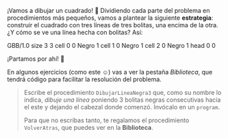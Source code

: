 ¡Vamos a dibujar un cuadrado! :raised_hands: Dividiendo cada parte del problema en procedimientos más pequeños, vamos a plantear la siguiente **estrategia**: construir el cuadrado con tres líneas de tres bolitas, una encima de la otra. ¿Y cómo se ve una línea hecha con bolitas? Así:

<gs-board> 
  GBB/1.0 
  size 3 3 
  cell 0 0 Negro 1 
  cell 1 0 Negro 1 
  cell 2 0 Negro 1 
  head 0 0 
</gs-board>

¡Partamos por ahí! :muscle:

En algunos ejercicios (como este :relaxed:) vas a ver la pestaña _Biblioteca_, que tendrá código para facilitar la resolución del problema.

> Escribe el procedimiento `DibujarLineaNegra3` que, como su nombre lo indica, _dibuje una línea_ poniendo 3 bolitas negras consecutivas hacia el este y dejando el cabezal donde comenzó. Invócalo en un `program`.
> 
> Para que no escribas tanto, te regalamos el procedimiento `VolverAtras`, que puedes ver en la **Biblioteca**.